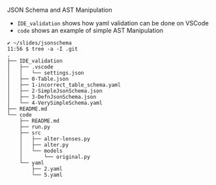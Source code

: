 JSON Schema and AST Manipulation

 - `IDE_validation` shows how yaml validation can be done on VSCode
 - `code` shows an example of simple AST Manipulation

```
✔ ~/slides/jsonschema
11:56 $ tree -a -I .git
.
├── IDE_validation
│   ├── .vscode
│   │   └── settings.json
│   ├── 0-Table.json
│   ├── 1-incorrect_table_schema.yaml
│   ├── 2-SimpleJsonSchema.json
│   ├── 3-DefnJsonSchema.json
│   └── 4-VerySimpleSchema.yaml
├── README.md
└── code
    ├── README.md
    ├── run.py
    ├── src
    │   ├── alter-lenses.py
    │   ├── alter.py
    │   └── models
    │       └── original.py
    └── yaml
        ├── 2.yaml
        └── 5.yaml
```
